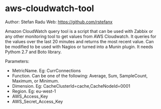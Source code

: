 aws-cloudwatch-tool
===================
Author: Stefan Radu
Web: https://github.com/rstefanx


Amazon CloudWatch query tool is a script that can be used with Zabbix or any other monitoring tool to get values from AWS Cloudwatch. It queries for the values over the last 20 minutes and returns the most recent value. Can be modified to be used with Nagios or turned into a Munin plugin.
It needs Pythom 2.7 and Boto library.


Parameters:
- MetricName. Eg: CurrConnections
- Function. Can be one of the following: Average, Sum, SampleCount, Maximum, or Minimum.
- Dimension. Eg: CacheClusterId=cache,CacheNodeId=0001
- Region. Eg: eu-west-1
- AWS_Access_Key
- AWS_Secret_Access_Key
